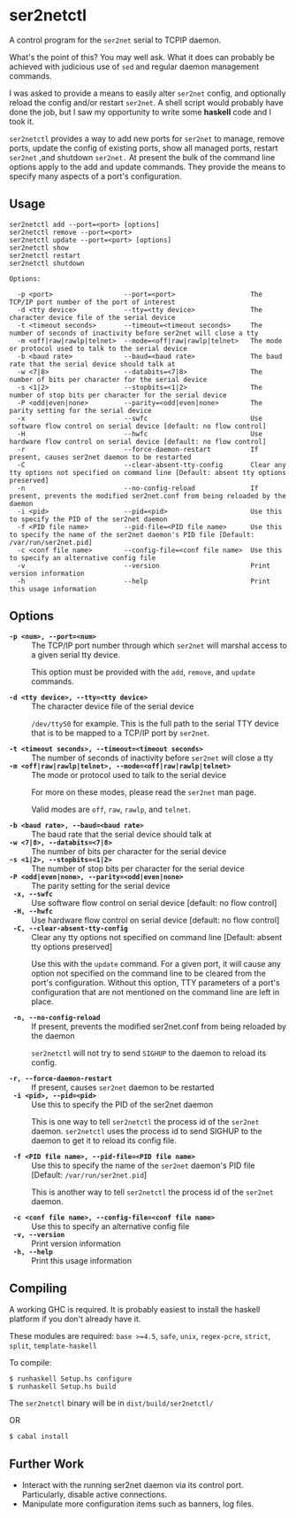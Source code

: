 # ser2netctl

A control program for the `ser2net` serial to TCPIP daemon.

What's the point of this?  You may well ask.  What it does can probably be achieved with judicious use of `sed` and regular daemon 
management commands.

I was asked to provide a means to easily alter `ser2net` config, and optionally reload the config and/or restart `ser2net`.  A shell script
would probably have done the job, but I saw my opportunity to write some __haskell__ code and I took it.

`ser2netctl` provides a way to add new ports for `ser2net` to manage, remove ports, update the config of existing ports, show all managed 
ports, restart `ser2net` ,and shutdown `ser2net.`  At present the bulk of the command line options apply to the add and update commands.
They provide the means to specify many aspects of a port's configuration.


## Usage

```
ser2netctl add --port=<port> [options]
ser2netctl remove --port=<port>
ser2netctl update --port=<port> [options]
ser2netctl show
ser2netctl restart
ser2netctl shutdown

Options:

  -p <port>                  --port=<port>                   The TCP/IP port number of the port of interest
  -d <tty device>            --tty=<tty device>              The character device file of the serial device
  -t <timeout seconds>       --timeout=<timeout seconds>     The number of seconds of inactivity before ser2net will close a tty
  -m <off|raw|rawlp|telnet>  --mode=<off|raw|rawlp|telnet>   The mode or protocol used to talk to the serial device
  -b <baud rate>             --baud=<baud rate>              The baud rate that the serial device should talk at
  -w <7|8>                   --databits=<7|8>                The number of bits per character for the serial device
  -s <1|2>                   --stopbits=<1|2>                The number of stop bits per character for the serial device
  -P <odd|even|none>         --parity=<odd|even|none>        The parity setting for the serial device
  -x                         --swfc                          Use software flow control on serial device [default: no flow control]
  -H                         --hwfc                          Use hardware flow control on serial device [default: no flow control]
  -r                         --force-daemon-restart          If present, causes ser2net daemon to be restarted
  -C                         --clear-absent-tty-config       Clear any tty options not specified on command line [Default: absent tty options preserved]
  -n                         --no-config-reload              If present, prevents the modified ser2net.conf from being reloaded by the daemon
  -i <pid>                   --pid=<pid>                     Use this to specify the PID of the ser2net daemon
  -f <PID file name>         --pid-file=<PID file name>      Use this to specify the name of the ser2net daemon's PID file [Default: /var/run/ser2net.pid]
  -c <conf file name>        --config-file=<conf file name>  Use this to specify an alternative config file
  -v                         --version                       Print version information
  -h                         --help                          Print this usage information
```

## Options

<dl>
  <dt><strong><code>-p &lt;num>, --port=&lt;num></num></num></code></code></strong></dt>
  <dd>The TCP/IP port number through which <code>ser2net</code> will marshal access to a given serial tty device.
    <p>
      This option must be provided with the <code>add</code>, <code>remove</code>, and <code>update</code> commands.
    </p>
  </dd>

  <dt><strong><code>-d &lt;tty device>, --tty=&lt;tty device></code></strong></dt>
  <dd>The character device file of the serial device
    <p>
      <code>/dev/ttyS0</code> for example.  This is the full path to the serial TTY device that is to be mapped to a TCP/IP port by <code>ser2net</code>.
    </p>
  </dd>

  <dt><strong><code>-t &lt;timeout seconds>, --timeout=&lt;timeout seconds></code></strong></dt>
  <dd>The number of seconds of inactivity before <code>ser2net</code> will close a tty
  </dd>

  <dt><strong><code>-m &lt;off|raw|rawlp|telnet>, --mode=&lt;off|raw|rawlp|telnet></code></strong></dt>
  <dd>The mode or protocol used to talk to the serial device
    <p>
      For more on these modes, please read the <code>ser2net</code> man page.
    </p>
    <p>
      Valid modes are <code>off</code>, <code>raw</code>, <code>rawlp</code>, and <code>telnet</code>.
    </p>
  </dd>

  <dt><strong><code>-b &lt;baud rate>, --baud=&lt;baud rate></code></strong></dt>
  <dd>The baud rate that the serial device should talk at
  </dd>

  <dt><strong><code>-w &lt;7|8>, --databits=&lt;7|8></code></strong></dt>
  <dd>The number of bits per character for the serial device
  </dd>

  <dt><strong><code>-s &lt;1|2>, --stopbits=&lt;1|2></code></strong></dt>
  <dd>The number of stop bits per character for the serial device
  </dd>

  <dt><strong><code>-P &lt;odd|even|none>, --parity=&lt;odd|even|none></code></strong></dt>
  <dd>The parity setting for the serial device
  </dd>

  <dt><strong><code> -x, --swfc </code></strong></dt>
  <dd>Use software flow control on serial device [default: no flow control]
  </dd>

  <dt><strong><code> -H, --hwfc </code></strong></dt>
  <dd>Use hardware flow control on serial device [default: no flow control]
  </dd>

  <dt><strong><code> -C, --clear-absent-tty-config </code></strong></dt>
  <dd>Clear any tty options not specified on command line [Default: absent tty options preserved]
    <p>
    Use this with the <code>update</code> command.  For a given port, it will cause any option not specified on the command line to be
    cleared from the port's configuration.  Without this option, TTY parameters of a port's configuration that are not mentioned on 
    the command line are left in place.
    </p>
  </dd>

  <dt><strong><code> -n, --no-config-reload </code></strong></dt>
  <dd>If present, prevents the modified ser2net.conf from being reloaded by the daemon
    <p>
    <code>ser2netctl</code> will not try to send <code>SIGHUP</code> to the daemon to reload its config.
    </p>
  </dd>

  <dt><strong><code>-r, --force-daemon-restart</code></strong></dt>
  <dd>If present, causes <code>ser2net</code> daemon to be restarted
  </dd>

  <dt><strong><code> -i &lt;pid>, --pid=&lt;pid> </code></strong></dt>
  <dd>Use this to specify the PID of the ser2net daemon
    <p>
    This is one way to tell <code>ser2netctl</code> the process id of the <code>ser2net</code> daemon.  <code>ser2netctl</code>
    uses the process id to send SIGHUP to the daemon to get it to reload its config file.
    </p>
  </dd>

  <dt><strong><code> -f &lt;PID file name>, --pid-file=&lt;PID file name></code></strong></dt>
  <dd>Use this to specify the name of the <code>ser2net</code> daemon's PID file [Default: <code>/var/run/ser2net.pid</code>]
    <p>
    This is another way to tell <code>ser2netctl</code> the process id of the <code>ser2net</code> daemon.
    </p>
  </dd>

  <dt><strong><code> -c &lt;conf file name>, --config-file=&lt;conf file name></code></strong></dt>
  <dd>Use this to specify an alternative config file
  </dd>

  <dt><strong><code> -v, --version </code></strong></dt>
  <dd>Print version information
  </dd>

  <dt><strong><code> -h, --help </code></strong></dt>
  <dd>Print this usage information
  </dd>
</dl>


## Compiling

A working GHC is required.  It is probably easiest to install the haskell platform if you don't already have it.

These modules are required: `base >=4.5`, `safe`, `unix`, `regex-pcre`, `strict`, `split`, `template-haskell`

To compile:

```
$ runhaskell Setup.hs configure
$ runhaskell Setup.hs build
```

The `ser2netctl` binary will be in `dist/build/ser2netctl/`

OR

```
$ cabal install
```


## Further Work

* Interact with the running ser2net daemon via its control port.  Particularly, disable active connections.
* Manipulate more configuration items such as banners, log files.


